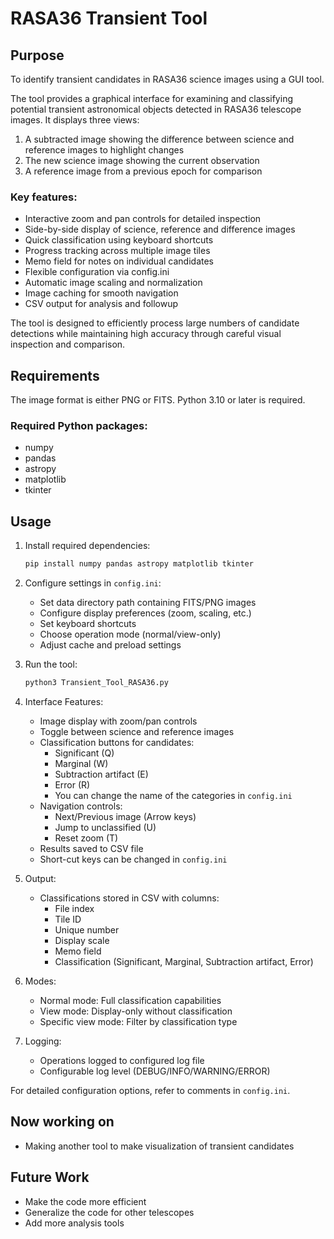 # RASA36 Transient Tool

## Purpose

To identify transient candidates in RASA36 science images using a GUI tool.

The tool provides a graphical interface for examining and classifying potential transient astronomical objects detected in RASA36 telescope images. It displays three views:

1. A subtracted image showing the difference between science and reference images to highlight changes
2. The new science image showing the current observation
3. A reference image from a previous epoch for comparison

### Key features:
- Interactive zoom and pan controls for detailed inspection
- Side-by-side display of science, reference and difference images
- Quick classification using keyboard shortcuts
- Progress tracking across multiple image tiles
- Memo field for notes on individual candidates
- Flexible configuration via config.ini
- Automatic image scaling and normalization
- Image caching for smooth navigation
- CSV output for analysis and followup

The tool is designed to efficiently process large numbers of candidate detections while maintaining high accuracy through careful visual inspection and comparison.


## Requirements 

The image format is either PNG or FITS.
Python 3.10 or later is required.

### Required Python packages:
- numpy
- pandas 
- astropy
- matplotlib
- tkinter


## Usage

1. Install required dependencies:
   ```bash
   pip install numpy pandas astropy matplotlib tkinter
   ```

2. Configure settings in `config.ini`:
   - Set data directory path containing FITS/PNG images
   - Configure display preferences (zoom, scaling, etc.)
   - Set keyboard shortcuts
   - Choose operation mode (normal/view-only)
   - Adjust cache and preload settings

3. Run the tool:
   ```bash
   python3 Transient_Tool_RASA36.py
   ```

4. Interface Features:
   - Image display with zoom/pan controls
   - Toggle between science and reference images
   - Classification buttons for candidates:
     - Significant (Q)
     - Marginal (W) 
     - Subtraction artifact (E)
     - Error (R)
     - You can change the name of the categories in `config.ini`
   - Navigation controls:
     - Next/Previous image (Arrow keys)
     - Jump to unclassified (U)
     - Reset zoom (T)
   - Results saved to CSV file
   - Short-cut keys can be changed in `config.ini`

5. Output:
   - Classifications stored in CSV with columns:
     - File index
     - Tile ID
     - Unique number
     - Display scale
     - Memo field
     - Classification (Significant, Marginal, Subtraction artifact, Error)

6. Modes:
   - Normal mode: Full classification capabilities
   - View mode: Display-only without classification
   - Specific view mode: Filter by classification type

7. Logging:
   - Operations logged to configured log file
   - Configurable log level (DEBUG/INFO/WARNING/ERROR)

For detailed configuration options, refer to comments in `config.ini`.

## Now working on

- Making another tool to make visualization of transient candidates

## Future Work

- Make the code more efficient
- Generalize the code for other telescopes
- Add more analysis tools
